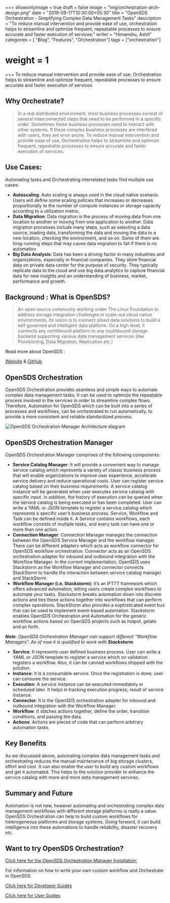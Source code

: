 +++
showonlyimage = true
draft = false
image = "img/orchestration-arch-design.png"
date = "2019-09-17T10:30:00+05:30"
title = "OpenSDS Orchestration - Simplifying Complex Data Management Tasks"
description = "To reduce manual intervention and provide ease of use, orchestration helps to streamline and optimize frequent, repeatable processes to ensure accurate and faster execution of services."
writer = "Himanshu, Ashit"
categories = [ "Blog", "Features", "Orchestration"]
tags = ["orchestration"]
# weight = 1
+++
To reduce manual intervention and provide ease of use, Orchestration helps to streamline and optimize frequent, repeatable processes to ensure accurate and faster execution of services.
<!--more-->
## Why Orchestrate?
> In a real distributed environment, most business processes consist of several interconnected steps that need to be performed in a specific order. Sometimes these business processes need to interact with other systems. If these complex business processes are interfered with users, they are error prone. To reduce manual intervention and provide ease of use, Orchestration helps to streamline and optimize frequent, repeatable processes to ensure accurate and faster execution of services.  

## Use Cases:
Automating tasks and Orchestrating interrelated tasks find multiple use cases:  

- **Autoscaling**: Auto scaling is always used in the cloud native scenario. Users will define some scaling policies that increases or decreases proportionally to the number of compute instances or storage capacity according to a utilization metric.
- **Data Migration**: Data migration is the process of moving data from one location to another or moving from one application to another. Data migration processes include many steps, such as selecting a data source, loading data, transforming the data and moving the data to a new location, checking the environment, and so on. Some of them are long-running steps that may cause data migration to fail if there is no automation
- **Big Data Analysis**: Data has been a driving factor in many industries and organizations, especially in financial companies. They store financial data on private data center for the purpose of security. They typically replicate data to the cloud and use big data analytics to capture financial data for new insights and an understanding of business, market, performance and growth.

## Background : What is OpenSDS?
> An open source community working under The Linux Foundation to address storage integration challenges in scale-out cloud native environments. Its vision is to connect siloed data solutions to build a self governed and intelligent data platform. On a high level, it connects any northbound platform to any southbound storage backend supporting various data management services (like Provisioning, Data Migration, Replication etc.)  

Read more about OpenSDS :  

[Website](https://www.opensds.io/) & [GitHub](https://github.com/opensds)

## OpenSDS Orchestration  

OpenSDS Orchestration provides seamless and simple ways to automate complex data management tasks. It can be used to optimize the repeatable process involved in the services in order to streamline complex flows. Therefore, Automation for OpenSDS which can be built into a series of processes and workflows, can be orchestrated to run automatically, to provide a more consistent and reliable standardized process.  

![OpenSDS Orchestration Manager Architecture diagram](/img/orchestration-arch-design.png)

## OpenSDS Orchestration Manager 

OpenSDS Orchestration Manager comprises of the following components:  

- **Service Catalog Manager**: It will provide a convenient way to manage service catalog which represents a variety of classic business process that will enable organizations to improve user experience, accelerate service delivery and reduce operational costs. User can register service catalog based on their business requirements. A service catalog instance will be generated when user executes service catalog with specific input. In addition, the history of execution can be queried when the service catalog is being executed or has been completed. User can write a YAML or JSON template to register a service catalog which represents a specific user’s business process. Service, Workflow and Task can be defined inside it. A Service contains workflows, each workflow consists of multiple tasks, and every task can have one or more than one action.
- **Connection Manager**: Connection Manager manages the connection between the OpenSDS Service Manager and the workflow manager. There can be different adapters which acts as workflow connector for OpenSDS workflow orchestration. Connector acts as an OpenSDS orchestration adapter for inbound and outbound integration with the Workflow Manager. In the current implementation, OpenSDS uses Stackstorm as the Workflow Manager and connector connects StackStorm to handle the interaction between service catalog manager and StackStorm.
- **Workflow Manager (i.e. Stackstorm)**: It’s an IFTTT framework which offers advanced automation, letting users create complex workflows to automate your tasks. Stackstorm breaks automation down into discrete actions and ties these actions together into workflows that can perform complex operations. StackStorm also provides a sophisticated event bus that can be used to implement event-based automation. Stackstorm enables OpenSDS Orchestration and Automation for the generic workflow actions based on OpenSDS projects such as hotpot, gelato and so forth.  

_**Note**: OpenSDS Orchestration Manager can support different “Workflow Managers”. As of now it is qualified to work with **Stackstorm**._  

- **Service**: It represents user defined business process. User can write a YAML or JSON template to register a service which on validation registers a workflow. Also, it can be canned workflows shipped with the solution.
- **Instance**: It is a consumable service. Once the registration is done, user can consume the service.
- **Execution**: A service instance can be executed immediately or scheduled later. It helps in tracking execution progress, result of service instance.
- **Connector**: It is the OpenSDS orchestration adapter for inbound and outbound integration with the Workflow Manager.
- **Workflow**: It stitches actions together, define the order, transition conditions, and passing the data.
- **Actions**: Actions are pieces of code that can perform arbitrary automation tasks.  

## Key Benefits  

As we discussed above, automating complex data management tasks and orchestrating reduces the manual maintenance of big storage clusters, effort and cost. It can also enable the user to build any custom workflows and get it automated. This helps to the solution provider to enhance the service catalog with more and more data management services.  

## Summary and Future  

Automation is not new, however automating and orchestrating complex data management workflows with different storage platforms is really a value. OpenSDS Orchestration can help to build custom workflows for heterogeneous platforms and storage systems. Going forward, it can build intelligence into these automations to handle reliability, disaster recovery etc.  

## Want to try OpenSDS Orchestration?  

[Click here for the OpenSDS Orchestration Manager Installation:](https://github.com/opensds/orchestration/blob/master/docs/INSTALL.md)

For information on how to write your own custom workflow and Orchestrate in OpenSDS  

[Click here for Developer Guides](https://github.com/opensds/documentation/tree/master/readthedocs/starterguides/developerguides)  

[Click here for User Guides](https://github.com/opensds/documentation/blob/master/readthedocs/starterguides/userguides/Orchestration_UserGuide.md)